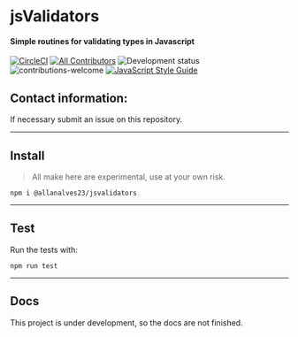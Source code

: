 # jsValidators
#### Simple routines for validating types in Javascript 


[![CircleCI](https://circleci.com/gh/circleci/circleci-docs.svg?style=shield)](https://circleci.com/gh/allanalves23/jsvalidators)
[![All Contributors](https://img.shields.io/badge/all_contributors-1-blue.svg?style=flat-square)](#contributors)
![Development status](http://img.shields.io/badge/status-under%20development-yellow)
![contributions-welcome](https://img.shields.io/badge/contributions-welcome-brightgreen)
[![JavaScript Style Guide](https://cdn.rawgit.com/standard/standard/master/badge.svg)](https://github.com/standard/standard)

## Contact information:

If necessary submit an issue on this repository.

___

## Install

> All make here are experimental, use at your own risk.


`npm i @allanalves23/jsvalidators`

---

## Test

Run the tests with: 

`npm run test`

---

## Docs

This project is under development, so the docs are not finished.